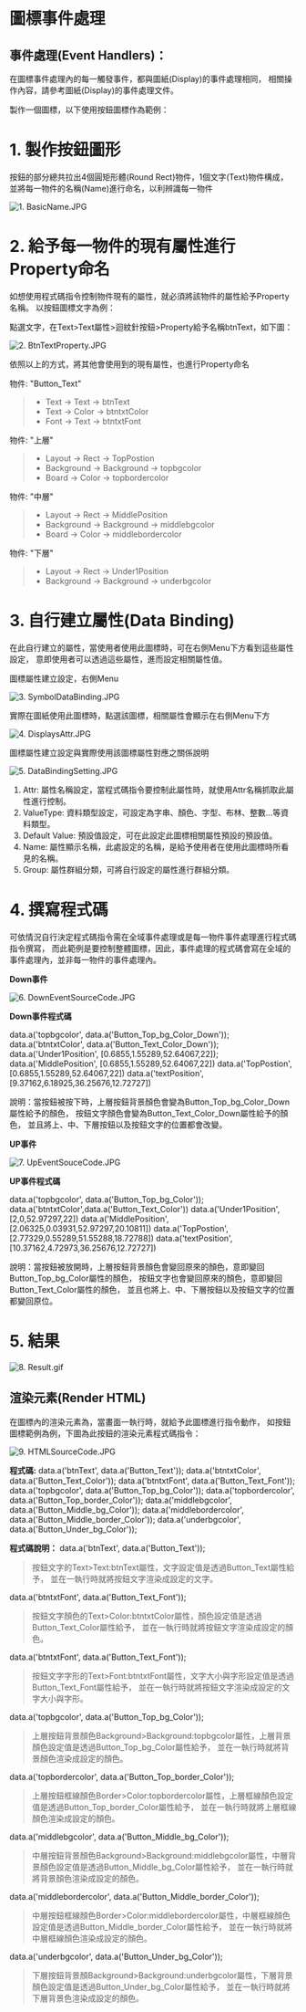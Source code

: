 # 圖標事件處理  

## 事件處理(Event Handlers)：
在圖標事件處理內的每一觸發事件，都與圖紙(Display)的事件處理相同，
相關操作內容，請參考圖紙(Display)的事件處理文件。

製作一個圖標，以下使用按鈕圖標作為範例：

# 1. 製作按鈕圖形

按鈕的部分總共拉出4個圓矩形體(Round Rect)物件，1個文字(Text)物件構成，
並將每一物件的名稱(Name)進行命名，以利辨識每一物件

![1. BasicName.JPG](se01.jpg)

# 2. 給予每一物件的現有屬性進行Property命名

如想使用程式碼指令控制物件現有的屬性，就必須將該物件的屬性給予Property名稱。
以按鈕圖標文字為例：

點選文字，在Text>Text屬性>迴紋針按鈕>Property給予名稱btnText，如下圖：

![2. BtnTextProperty.JPG](se02.jpg)

依照以上的方式，將其他會使用到的現有屬性，也進行Property命名

物件: "Button_Text"
> - Text -> Text -> btnText
> - Text -> Color -> btntxtColor
> - Font -> Text -> btntxtFont

物件: "上層"
> - Layout -> Rect -> TopPostion
> - Background -> Background -> topbgcolor
> - Board -> Color -> topbordercolor

物件: "中層"
> - Layout -> Rect -> MiddlePosition
> - Background -> Background -> middlebgcolor
> - Board -> Color -> middlebordercolor

物件: "下層"
> - Layout -> Rect -> Under1Position
> - Background -> Background -> underbgcolor
			 
# 3. 自行建立屬性(Data Binding)

在此自行建立的屬性，當使用者使用此圖標時，可在右側Menu下方看到這些屬性設定，
意即使用者可以透過這些屬性，進而設定相關屬性值。

圖標屬性建立設定，右側Menu

![3. SymbolDataBinding.JPG](se03.jpg)

實際在圖紙使用此圖標時，點選該圖標，相關屬性會顯示在右側Menu下方

![4. DisplaysAttr.JPG](se04.jpg)

圖標屬性建立設定與實際使用該圖標屬性對應之關係說明

![5. DataBindingSetting.JPG](se05.jpg)

1. Attr: 屬性名稱設定，當程式碼指令要控制此屬性時，就使用Attr名稱抓取此屬性進行控制。
2. ValueType: 資料類型設定，可設定為字串、顏色、字型、布林、整數...等資料類型。
3. Default Value: 預設值設定，可在此設定此圖標相關屬性預設的預設值。
4. Name: 屬性顯示名稱，此處設定的名稱，是給予使用者在使用此圖標時所看見的名稱。
5. Group: 屬性群組分類，可將自行設定的屬性進行群組分類。

# 4. 撰寫程式碼

可依情況自行決定程式碼指令需在全域事件處理或是每一物件事件處理進行程式碼指令撰寫，
而此範例是要控制整體圖標，因此，事件處理的程式碼會寫在全域的事件處理內，並非每一物件的事件處理內。

**Down事件**

![6. DownEventSourceCode.JPG](se06.jpg)

**Down事件程式碼**

data.a('topbgcolor', data.a('Button_Top_bg_Color_Down'));
data.a('btntxtColor', data.a('Button_Text_Color_Down'));
data.a('Under1Position', [0.6855,1.55289,52.64067,22]);
data.a('MiddlePosition', [0.6855,1.55289,52.64067,22])
data.a('TopPostion',[0.6855,1.55289,52.64067,22])
data.a('textPosition', [9.37162,6.18925,36.25676,12.72727])

說明：當按鈕被按下時，上層按鈕背景顏色會變為Button_Top_bg_Color_Down屬性給予的顏色，
	  按鈕文字顏色會變為Button_Text_Color_Down屬性給予的顏色，
	  並且將上、中、下層按鈕以及按鈕文字的位置都會改變。

**UP事件**

![7. UpEventSouceCode.JPG](se07.jpg)

**UP事件程式碼**

data.a('topbgcolor', data.a('Button_Top_bg_Color'));
data.a('btntxtColor',data.a('Button_Text_Color'))
data.a('Under1Position', [2,0,52.97297,22])
data.a('MiddlePosition',[2.06325,0.03931,52.97297,20.10811])
data.a('TopPostion',[2.77329,0.55289,51.55288,18.72788])
data.a('textPosition', [10.37162,4.72973,36.25676,12.72727])

說明：當按鈕被放開時，上層按鈕背景顏色會變回原來的顏色，意即變回Button_Top_bg_Color屬性的顏色，
	  按鈕文字也會變回原來的顏色，意即變回Button_Text_Color屬性的顏色，
	  並且也將上、中、下層按鈕以及按鈕文字的位置都變回原位。

# 5. 結果

![8. Result.gif](se08.gif)

## 渲染元素(Render HTML)
在圖標內的渲染元素為，當畫面一執行時，就給予此圖標進行指令動作，
如按鈕圖標範例為例，下圖為此按鈕的渲染元素程式碼指令：

![9. HTMLSourceCode.JPG](se09.jpg)

**程式碼:**
data.a('btnText', data.a('Button_Text'));
data.a('btntxtColor', data.a('Button_Text_Color'));
data.a('btntxtFont', data.a('Button_Text_Font'));
data.a('topbgcolor', data.a('Button_Top_bg_Color'));
data.a('topbordercolor', data.a('Button_Top_border_Color'));
data.a('middlebgcolor', data.a('Button_Middle_bg_Color'));
data.a('middlebordercolor', data.a('Button_Middle_border_Color'));
data.a('underbgcolor', data.a('Button_Under_bg_Color'));

**程式碼說明：**
data.a('btnText', data.a('Button_Text'));
> 按鈕文字的Text>Text:btnText屬性，文字設定值是透過Button_Text屬性給予，
並在一執行時就將按鈕文字渲染成設定的文字。

data.a('btntxtFont', data.a('Button_Text_Font'));

> 按鈕文字顏色的Text>Color:btntxtColor屬性，顏色設定值是透過Button_Text_Color屬性給予，
並在一執行時就將按鈕文字渲染成設定的顏色。

data.a('btntxtFont', data.a('Button_Text_Font'));

> 按鈕文字字形的Text>Font:btntxtFont屬性，文字大小與字形設定值是透過Button_Text_Font屬性給予，
       並在一執行時就將按鈕文字渲染成設定的文字大小與字形。

data.a('topbgcolor', data.a('Button_Top_bg_Color'));
> 上層按鈕背景顏色Background>Background:topbgcolor屬性，上層背景顏色設定值是透過Button_Top_bg_Color屬性給予，
       並在一執行時就將背景顏色渲染成設定的顏色。

data.a('topbordercolor', data.a('Button_Top_border_Color'));
> 上層按鈕框線顏色Border>Color:topbordercolor屬性，上層框線顏色設定值是透過Button_Top_border_Color屬性給予，
       並在一執行時就將上層框線顏色渲染成設定的顏色。

data.a('middlebgcolor', data.a('Button_Middle_bg_Color'));
> 中層按鈕背景顏色Background>Background:middlebgcolor屬性，中層背景顏色設定值是透過Button_Middle_bg_Color屬性給予，       並在一執行時就將背景顏色渲染成設定的顏色。

data.a('middlebordercolor', data.a('Button_Middle_border_Color'));
> 中層按鈕框線顏色Border>Color:middlebordercolor屬性，中層框線顏色設定值是透過Button_Middle_border_Color屬性給予，       並在一執行時就將中層框線顏色渲染成設定的顏色。

data.a('underbgcolor', data.a('Button_Under_bg_Color'));
> 下層按鈕背景顏Background>Background:underbgcolor屬性，下層背景顏色設定值是透過Button_Under_bg_Color屬性給予，
       並在一執行時就將下層背景色渲染成設定的顏色。